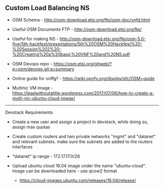 ## Custom Load Balancing NS
+ OSM Schema - http://osm-download.etsi.org/ftp/osm-doc/vnfd.html

+ Useful OSM Documents FTP - http://osm-download.etsi.org/ftp/

+ Useful for making NS - http://osm-download.etsi.org/ftp/osm-5.0-five/5th-hackfest/presentations/5th%20OSM%20Hackfest%20-%20Session%202%20-%20Creating%20a%20basic%20VNF%20and%20NS.pdf

+ OSM Devops repo - https://osm.etsi.org/gitweb/?p=osm/devops.git;a=summary

+ Online guide for vnffg? - https://wiki.opnfv.org/display/sfc/OSM+guide

+ Multinic VM image - https://leadwithoutatitle.wordpress.com/2017/07/06/how-to-create-a-multi-nic-ubuntu-cloud-image/

----
Devstack Requirements

+ Create a new user and assign a project in devstack, while doing so, assign max quotas

+ Create custom routers and two private networks "mgmt" and "datanet" and relevant subnets. make sure the subnets are added to the routers interfaces 

+ "datanet" ip range - 172.17.17.0/26 

+ Upload ubuntu cloud 16.04 image under the name "ubuntu-cloud". Image can be downloaded here - use qcow2 format
    - https://cloud-images.ubuntu.com/releases/16.04/release/

